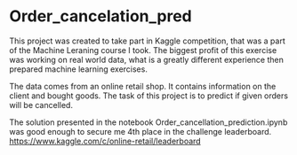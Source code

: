 # Order_cancelation_pred

This project was created to take part in Kaggle competition, that was a part of the Machine Leraning course I took. 
The biggest profit of this exercise was working on real world data, 
what is a greatly different experience then prepared machine learning exercises.

The data comes from an online retail shop. It contains information on the client and bought goods.
The task of this project is to predict if given orders will be cancelled.

The solution presented in the notebook Order_cancellation_prediction.ipynb was good enough
to secure me 4th place in the challenge leaderboard.
https://www.kaggle.com/c/online-retail/leaderboard

